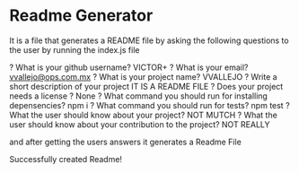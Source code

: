 # Readme Generator

It is a file that generates a README file by asking the following  questions to the user
by running the index.js file


? What is your github username? VICTOR+
? What is your email? vvallejo@ops.com.mx
? What is your project name? VVALLEJO
? Write a short description of your project IT IS A README FILE
? Does your project needs a license ? None
? What command you should run for installing depensencies? npm i
? What command you should run for tests? npm test
? What the user should know about your project? NOT MUTCH
? What the user should know about your contribution to the project? NOT REALLY

and after getting the users answers it generates a Readme File 

Successfully created Readme!

